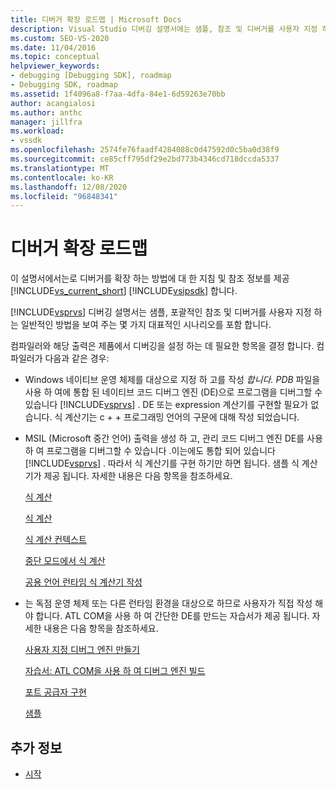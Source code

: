 ```yaml
---
title: 디버거 확장 로드맵 | Microsoft Docs
description: Visual Studio 디버깅 설명서에는 샘플, 참조 및 디버거를 사용자 지정 하는 일반적인 방법을 보여 주는 몇 가지 시나리오가 포함 되어 있습니다.
ms.custom: SEO-VS-2020
ms.date: 11/04/2016
ms.topic: conceptual
helpviewer_keywords:
- debugging [Debugging SDK], roadmap
- Debugging SDK, roadmap
ms.assetid: 1f4096a8-f7aa-4dfa-84e1-6d59263e70bb
author: acangialosi
ms.author: anthc
manager: jillfra
ms.workload:
- vssdk
ms.openlocfilehash: 2574fe76faadf4284088c0d47592d0c5ba0d38f9
ms.sourcegitcommit: ce85cff795df29e2bd773b4346cd718dccda5337
ms.translationtype: MT
ms.contentlocale: ko-KR
ms.lasthandoff: 12/08/2020
ms.locfileid: "96848341"
---
```

# <a name="roadmap-for-extending-the-debugger"></a>디버거 확장 로드맵
이 설명서에서는로 디버거를 확장 하는 방법에 대 한 지침 및 참조 정보를 제공 [!INCLUDE[vs_current_short](../../code-quality/includes/vs_current_short_md.md)] [!INCLUDE[vsipsdk](../../extensibility/includes/vsipsdk_md.md)] 합니다.

 [!INCLUDE[vsprvs](../../code-quality/includes/vsprvs_md.md)] 디버깅 설명서는 샘플, 포괄적인 참조 및 디버거를 사용자 지정 하는 일반적인 방법을 보여 주는 몇 가지 대표적인 시나리오를 포함 합니다.

 컴파일러와 해당 출력은 제품에서 디버깅을 설정 하는 데 필요한 항목을 결정 합니다. 컴파일러가 다음과 같은 경우:

- Windows 네이티브 운영 체제를 대상으로 지정 하 고를 작성 *합니다. PDB* 파일을 사용 하 여에 통합 된 네이티브 코드 디버그 엔진 (DE)으로 프로그램을 디버그할 수 있습니다 [!INCLUDE[vsprvs](../../code-quality/includes/vsprvs_md.md)] . DE 또는 expression 계산기를 구현할 필요가 없습니다. 식 계산기는 c + + 프로그래밍 언어의 구문에 대해 작성 되었습니다.

- MSIL (Microsoft 중간 언어) 출력을 생성 하 고, 관리 코드 디버그 엔진 DE를 사용 하 여 프로그램을 디버그할 수 있습니다 .이는에도 통합 되어 있습니다 [!INCLUDE[vsprvs](../../code-quality/includes/vsprvs_md.md)] . 따라서 식 계산기를 구현 하기만 하면 됩니다. 샘플 식 계산기가 제공 됩니다. 자세한 내용은 다음 항목을 참조하세요.

   [식 계산](../../extensibility/debugger/expression-evaluation-visual-studio-debugging-sdk.md)

   [식 계산](../../extensibility/debugger/evaluating-expressions.md)

   [식 계산 컨텍스트](../../extensibility/debugger/expression-evaluation-context.md)

   [중단 모드에서 식 계산](../../extensibility/debugger/expression-evaluation-in-break-mode.md)

   [공용 언어 런타임 식 계산기 작성](../../extensibility/debugger/writing-a-common-language-runtime-expression-evaluator.md)

- 는 독점 운영 체제 또는 다른 런타임 환경을 대상으로 하므로 사용자가 직접 작성 해야 합니다. ATL COM을 사용 하 여 간단한 DE를 만드는 자습서가 제공 됩니다. 자세한 내용은 다음 항목을 참조하세요.

   [사용자 지정 디버그 엔진 만들기](../../extensibility/debugger/creating-a-custom-debug-engine.md)

   [자습서: ATL COM을 사용 하 여 디버그 엔진 빌드](/previous-versions/bb147024(v=vs.90))

   [포트 공급자 구현](../../extensibility/debugger/implementing-a-port-supplier.md)

   [샘플](../../extensibility/debugger/visual-studio-debugging-samples.md)

## <a name="see-also"></a>추가 정보
- [시작](../../extensibility/debugger/getting-started-with-debugger-extensibility.md)